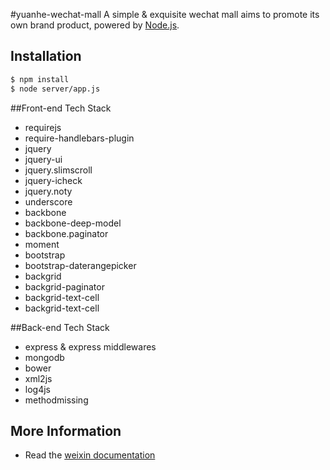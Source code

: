 #yuanhe-wechat-mall
A simple & exquisite wechat mall aims to promote its own brand product, powered by [Node.js](http://nodejs.org).
## Installation

``` bash
$ npm install
$ node server/app.js
```

##Front-end Tech Stack
- requirejs
- require-handlebars-plugin
- jquery
- jquery-ui
- jquery.slimscroll
- jquery-icheck
- jquery.noty
- underscore
- backbone
- backbone-deep-model
- backbone.paginator
- moment
- bootstrap
- bootstrap-daterangepicker
- backgrid
- backgrid-paginator
- backgrid-text-cell
- backgrid-text-cell

##Back-end Tech Stack
- express & express middlewares
- mongodb
- bower
- xml2js
- log4js
- methodmissing

## More Information
- Read the [weixin documentation](http://mp.weixin.qq.com/wiki/index.php?title=%E6%8E%A5%E5%85%A5%E6%8C%87%E5%8D%97)




